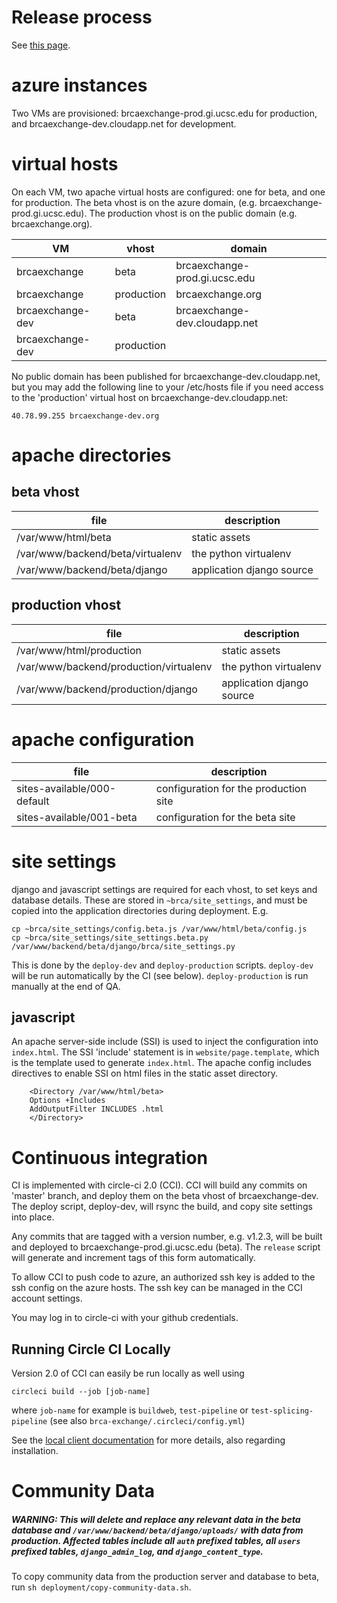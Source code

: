 # Release process

See [this page](RELEASES.md).

# azure instances

Two VMs are provisioned: brcaexchange-prod.gi.ucsc.edu for production, and
brcaexchange-dev.cloudapp.net for development.

# virtual hosts

On each VM, two apache virtual hosts are configured: one for beta, and one for production.
The beta vhost is on the azure domain, (e.g. brcaexchange-prod.gi.ucsc.edu). The production vhost is
on the public domain (e.g. brcaexchange.org).

| VM | vhost | domain |
| --- | --- | --- |
| brcaexchange |  beta | brcaexchange-prod.gi.ucsc.edu |
| brcaexchange |  production | brcaexchange.org |
| brcaexchange-dev |  beta | brcaexchange-dev.cloudapp.net |
| brcaexchange-dev |  production | |


No public domain has been published for brcaexchange-dev.cloudapp.net, but you
may add the following line to your /etc/hosts file if you need access to the
'production' virtual host on brcaexchange-dev.cloudapp.net:

```
40.78.99.255 brcaexchange-dev.org
```

# apache directories
## beta vhost

| file | description |
| --- | --- |
| /var/www/html/beta | static assets |
| /var/www/backend/beta/virtualenv | the python virtualenv |
| /var/www/backend/beta/django | application django source |

## production vhost

| file | description |
| --- | --- |
| /var/www/html/production | static assets |
| /var/www/backend/production/virtualenv | the python virtualenv |
| /var/www/backend/production/django | application django source |

# apache configuration

| file | description |
| --- | --- |
| sites-available/000-default | configuration for the production site |
| sites-available/001-beta | configuration for the beta site |

# site settings

django and javascript settings are required for each vhost, to set keys
and database details. These are stored in ```~brca/site_settings```, and
must be copied into the application directories during deployment. E.g.

```
cp ~brca/site_settings/config.beta.js /var/www/html/beta/config.js
cp ~brca/site_settings/site_settings.beta.py /var/www/backend/beta/django/brca/site_settings.py
```

This is done by the ```deploy-dev``` and ```deploy-production``` scripts. ```deploy-dev``` will
be run automatically by the CI (see below). ```deploy-production``` is run manually at the end
of QA.

## javascript

An apache server-side include (SSI) is used to inject the configuration into
```index.html```. The SSI 'include' statement is in ```website/page.template```, which is
the template used to generate ```index.html```. The apache config includes directives
to enable SSI on html files in the static asset directory.

```
    <Directory /var/www/html/beta>
	Options +Includes
	AddOutputFilter INCLUDES .html
    </Directory>
```

# Continuous integration

CI is implemented with circle-ci 2.0 (CCI). CCI will build any commits on 'master' branch,
and deploy them on the beta vhost of brcaexchange-dev. The deploy script, deploy-dev,
will rsync the build, and copy site settings into place.

Any commits that are tagged with a version number, e.g. v1.2.3, will be built and
deployed to brcaexchange-prod.gi.ucsc.edu (beta). The ```release``` script will
generate and increment tags of this form automatically.

To allow CCI to push code to azure, an authorized ssh key is added to the ssh config
on the azure hosts. The ssh key can be managed in the CCI account settings.

You may log in to circle-ci with your github credentials.

## Running Circle CI Locally

Version 2.0 of CCI can easily be run locally as well using

```
circleci build --job [job-name]
```

where `job-name` for example is `buildweb`, `test-pipeline` or `test-splicing-pipeline` (see also `brca-exchange/.circleci/config.yml`)

See the [local client documentation](https://circleci.com/docs/2.0/local-cli/) for more details, also regarding installation.

# Community Data

##### WARNING: This will delete and replace any relevant data in the beta database and `/var/www/backend/beta/django/uploads/` with data from production. Affected tables include all `auth` prefixed tables, all `users` prefixed tables, `django_admin_log`, and `django_content_type`.

To copy community data from the production server and database to beta, run `sh deployment/copy-community-data.sh`.
